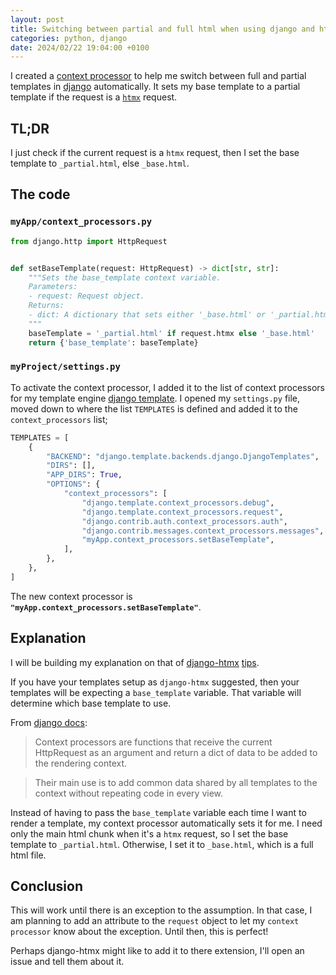 ```yaml
---
layout: post
title: Switching between partial and full html when using django and htmx
categories: python, django
date: 2024/02/22 19:04:00 +0100
---
```

I created a [context processor](https://docs.djangoproject.com/en/5.0/ref/templates/api/#context-processors) to help me switch between full and partial templates in [django](https://www.djangoproject.com) automatically. It sets my base template to a partial template if the request is a [`htmx`](https://htmx.org) request.

## TL;DR

I just check if the current request is a `htmx` request, then I set the base template to `_partial.html`, else `_base.html`.

## The code

### `myApp/context_processors.py`

```python
from django.http import HttpRequest


def setBaseTemplate(request: HttpRequest) -> dict[str, str]:
    """Sets the base_template context variable.
    Parameters:
    - request: Request object.
    Returns:
    - dict: A dictionary that sets either '_base.html' or '_partial.html' as the base template.
    """
    baseTemplate = '_partial.html' if request.htmx else '_base.html'
    return {'base_template': baseTemplate}
```

### `myProject/settings.py`

To activate the context processor, I added it to the list of context processors for my template engine [django template](https://docs.djangoproject.com/en/5.0/ref/templates/language/). I opened my `settings.py` file, moved down to where the list `TEMPLATES` is defined and added it to the `context_processors` list;

```python
TEMPLATES = [
    {
        "BACKEND": "django.template.backends.django.DjangoTemplates",
        "DIRS": [],
        "APP_DIRS": True,
        "OPTIONS": {
            "context_processors": [
                "django.template.context_processors.debug",
                "django.template.context_processors.request",
                "django.contrib.auth.context_processors.auth",
                "django.contrib.messages.context_processors.messages",
                "myApp.context_processors.setBaseTemplate",
            ],
        },
    },
]
```

The new context processor is **`"myApp.context_processors.setBaseTemplate"`**.

## Explanation

I will be building my explanation on that of [django-htmx](https://django-htmx.readthedocs.io/en/latest) [tips](https://django-htmx.readthedocs.io/en/latest/tips.html).

If you have your templates setup as `django-htmx` suggested, then your templates will be expecting a `base_template` variable. That variable will determine which base template to use.

From [django docs](https://docs.python.org/3/library/stdtypes.html#dict):

> Context processors are functions that receive the current HttpRequest as an argument and return a dict of data to be added to the rendering context.

> Their main use is to add common data shared by all templates to the context without repeating code in every view.

Instead of having to pass the `base_template` variable each time I want to render a template, my context processor automatically sets it for me. I need only the main html chunk when it's a `htmx` request, so I set the base template to `_partial.html`. Otherwise, I set it to `_base.html`, which is a full html file.

## Conclusion

This will work until there is an exception to the assumption. In that case, I am planning to add an attribute to the `request` object to let my `context processor` know about the exception. Until then, this is perfect!

Perhaps django-htmx might like to add it to there extension, I'll open an issue and tell them about it.
